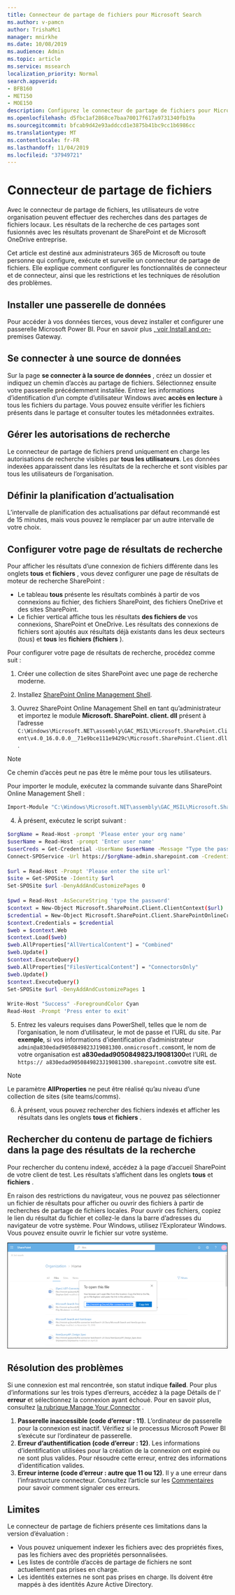 ```yaml
---
title: Connecteur de partage de fichiers pour Microsoft Search
ms.author: v-pamcn
author: TrishaMc1
manager: mnirkhe
ms.date: 10/08/2019
ms.audience: Admin
ms.topic: article
ms.service: mssearch
localization_priority: Normal
search.appverid:
- BFB160
- MET150
- MOE150
description: Configurez le connecteur de partage de fichiers pour Microsoft Search.
ms.openlocfilehash: d5fbc1af2868ce7baa70017f617a9731340fb19a
ms.sourcegitcommit: bfcab9d42e93addccd1e3875b41bc9cc1b6986cc
ms.translationtype: MT
ms.contentlocale: fr-FR
ms.lasthandoff: 11/04/2019
ms.locfileid: "37949721"
---
```

# <a name="file-share-connector"></a>Connecteur de partage de fichiers

Avec le connecteur de partage de fichiers, les utilisateurs de votre organisation peuvent effectuer des recherches dans des partages de fichiers locaux. Les résultats de la recherche de ces partages sont fusionnés avec les résultats provenant de SharePoint et de Microsoft OneDrive entreprise.

Cet article est destiné aux administrateurs 365 de Microsoft ou toute personne qui configure, exécute et surveille un connecteur de partage de fichiers. Elle explique comment configurer les fonctionnalités de connecteur et de connecteur, ainsi que les restrictions et les techniques de résolution des problèmes.

## <a name="install-a-data-gateway"></a>Installer une passerelle de données
Pour accéder à vos données tierces, vous devez installer et configurer une passerelle Microsoft Power BI. Pour en savoir plus [, voir Install and on-](https://docs.microsoft.com/data-integration/gateway/service-gateway-install) premises Gateway.  

## <a name="connect-to-a-data-source"></a>Se connecter à une source de données
Sur la page **se connecter à la source de données** , créez un dossier et indiquez un chemin d’accès au partage de fichiers. Sélectionnez ensuite votre passerelle précédemment installée. Entrez les informations d’identification d’un compte d’utilisateur Windows avec **accès en lecture** à tous les fichiers du partage. Vous pouvez ensuite vérifier les fichiers présents dans le partage et consulter toutes les métadonnées extraites.

## <a name="manage-search-permissions"></a>Gérer les autorisations de recherche
Le connecteur de partage de fichiers prend uniquement en charge les autorisations de recherche visibles par **tous les utilisateurs**. Les données indexées apparaissent dans les résultats de la recherche et sont visibles par tous les utilisateurs de l’organisation.

## <a name="set-the-refresh-schedule"></a>Définir la planification d’actualisation
L’intervalle de planification des actualisations par défaut recommandé est de 15 minutes, mais vous pouvez le remplacer par un autre intervalle de votre choix.

## <a name="set-up-your-search-results-page"></a>Configurer votre page de résultats de recherche
Pour afficher les résultats d’une connexion de fichiers différente dans les onglets **tous** et **fichiers** , vous devez configurer une page de résultats de moteur de recherche SharePoint :
- Le tableau **tous** présente les résultats combinés à partir de vos connexions au fichier, des fichiers SharePoint, des fichiers OneDrive et des sites SharePoint. 
- Le fichier vertical affiche tous les résultats **des fichiers de** vos connexions, SharePoint et OneDrive.
Les résultats des connexions de fichiers sont ajoutés aux résultats déjà existants dans les deux secteurs (tous) et **tous** les **fichiers (fichiers** ).

Pour configurer votre page de résultats de recherche, procédez comme suit :
1. Créer une collection de sites SharePoint avec une page de recherche moderne.

2. Installez [SharePoint Online Management Shell](https://www.microsoft.com/download/details.aspx?id=35588).

3. Ouvrez SharePoint Online Management Shell en tant qu’administrateur et importez le module **Microsoft. SharePoint. client. dll** présent à l’adresse `C:\Windows\Microsoft.NET\assembly\GAC_MSIL\Microsoft.SharePoint.Client\v4.0_16.0.0.0__71e9bce111e9429c\Microsoft.SharePoint.Client.dll`.

> [!NOTE]
> Ce chemin d’accès peut ne pas être le même pour tous les utilisateurs.

Pour importer le module, exécutez la commande suivante dans SharePoint Online Management Shell :
```bash
Import-Module "C:\Windows\Microsoft.NET\assembly\GAC_MSIL\Microsoft.SharePoint.Client\v4.0_16.0.0.0__71e9bce111e9429c\Microsoft.SharePoint.Client.dll" 
```

4. À présent, exécutez le script suivant :
```bash
$orgName = Read-Host -prompt 'Please enter your org name'
$userName = Read-Host -prompt 'Enter user name'
$userCreds = Get-Credential -UserName $userName -Message "Type the password"
Connect-SPOService -Url https://$orgName-admin.sharepoint.com -Credential $userCreds

$url = Read-Host -Prompt 'Please enter the site url'
$site = Get-SPOSite -Identity $url
Set-SPOSite $url -DenyAddAndCustomizePages 0

$pwd = Read-Host -AsSecureString 'type the password'
$context = New-Object Microsoft.SharePoint.Client.ClientContext($url)
$credential = New-Object Microsoft.SharePoint.Client.SharePointOnlineCredentials($userName, $pwd)
$context.Credentials = $credential
$web = $context.Web
$context.Load($web)
$web.AllProperties["AllVerticalContent"] = "Combined"
$web.Update()
$context.ExecuteQuery()
$web.AllProperties["FilesVerticalContent"] = "ConnectorsOnly"
$web.Update()
$context.ExecuteQuery()
Set-SPOSite $url -DenyAddAndCustomizePages 1

Write-Host "Success" -ForegroundColor Cyan
Read-Host -Prompt 'Press enter to exit'
```

5. Entrez les valeurs requises dans PowerShell, telles que le nom de l’organisation, le nom d’utilisateur, le mot de passe et l’URL du site. Par **exemple**, si vos informations d’identification d’administrateur `admin@a830edad9050849823J19081300.onmicrosoft.com`sont, le nom de votre organisation est **a830edad9050849823J19081300**et l’URL de `https:// a830edad9050849823J19081300.sharepoint.com`votre site est.

> [!NOTE]
> Le paramètre **AllProperties** ne peut être réalisé qu’au niveau d’une collection de sites (site teams/comms).

6. À présent, vous pouvez rechercher des fichiers indexés et afficher les résultats dans les onglets **tous** et **fichiers** .

## <a name="search-for-file-share-content-in-the-search-results-page"></a>Rechercher du contenu de partage de fichiers dans la page des résultats de la recherche
Pour rechercher du contenu indexé, accédez à la page d’accueil SharePoint de votre client de test. Les résultats s’affichent dans les onglets **tous** et **fichiers** .

En raison des restrictions du navigateur, vous ne pouvez pas sélectionner un fichier de résultats pour afficher ou ouvrir des fichiers à partir de recherches de partage de fichiers locales. Pour ouvrir ces fichiers, copiez le lien du résultat du fichier et collez-le dans la barre d’adresses du navigateur de votre système. Pour Windows, utilisez l’Explorateur Windows. Vous pouvez ensuite ouvrir le fichier sur votre système.

![Recherche SharePoint avec la boîte de dialogue Copier le lien ouverte.](media/fileshare-search.png)

## <a name="troubleshooting"></a>Résolution des problèmes
Si une connexion est mal rencontrée, son statut indique **failed**. Pour plus d’informations sur les trois types d’erreurs, accédez à la page Détails de l' **erreur** et sélectionnez la connexion ayant échoué. Pour en savoir plus, consultez [la rubrique Manage Your Connector](manage-connector.md) .
1. **Passerelle inaccessible (code d’erreur : 11)**. L’ordinateur de passerelle pour la connexion est inactif. Vérifiez si le processus Microsoft Power BI s’exécute sur l’ordinateur de passerelle.
2. **Erreur d’authentification (code d’erreur : 12)**. Les informations d’identification utilisées pour la création de la connexion ont expiré ou ne sont plus valides. Pour résoudre cette erreur, entrez des informations d’identification valides.
3. **Erreur interne (code d’erreur : autre que 11 ou 12)**. Il y a une erreur dans l’infrastructure connecteur. Consultez l’article sur les [Commentaires](connectors-feedback.md) pour savoir comment signaler ces erreurs.

## <a name="limitations"></a>Limites
Le connecteur de partage de fichiers présente ces limitations dans la version d’évaluation :
* Vous pouvez uniquement indexer les fichiers avec des propriétés fixes, pas les fichiers avec des propriétés personnalisées.
* Les listes de contrôle d’accès de partage de fichiers ne sont actuellement pas prises en charge.
* Les identités externes ne sont pas prises en charge. Ils doivent être mappés à des identités Azure Active Directory.